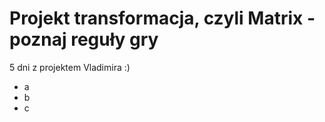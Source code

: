 # Projekt transformacja, czyli Matrix - poznaj reguły gry

5 dni z projektem Vladimira :)
- a
- b
- c

